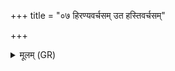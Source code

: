 +++
title = "०७ हिरण्यवर्चसम् उत हस्तिवर्चसम्"

+++
<details><summary>मूलम् (GR)</summary>

हिरण्यवर्चसम् उत हस्तिवर्चसं  
संग्रामं यज् जज्ञुषां वर्च आहुः । +++(read saṃgrāme?)+++  
कृष्यां क्षेत्र ऋषयो जन्यानजुर्  
मयि देवा राष्ट्रभृतस् तद् अक्रन् ॥
</details>